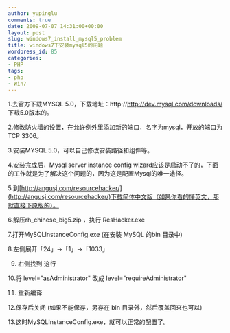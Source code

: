 ```yaml
---
author: yupinglu
comments: true
date: 2009-07-07 14:31:00+00:00
layout: post
slug: windows7_install_mysql5_problem
title: windows7下安装mysql5的问题
wordpress_id: 85
categories:
- PHP
tags:
- php
- Win7
---
```


1.去官方下载MYSQL 5.0，下载地址：http://http://dev.mysql.com/downloads/ 下载5.0版本的。

2.修改防火墙的设置，在允许例外里添加新的端口，名字为mysql，开放的端口为TCP 3306。

3.安装MYSQL 5.0，可以自己修改安装路径和组件等。

4.安装完成后，Mysql server instance config wizard应该是启动不了的，下面的工作就是为了解决这个问题的，因为这是配置Mysql的唯一途径。

5.到[http://angusj.com/resourcehacker/](http://angusj.com/resourcehacker/)下载简体中文版（如果你看的懂英文，那就直接下原版的）。

6.解压rh_chinese_big5.zip ，执行 ResHacker.exe

7.打开MySQLInstanceConfig.exe (在安裝 MySQL 的bin 目录中)

8.左侧展开「24」→「1」→「1033」

9. 右侧找到 这行

10.将 level="asAdministrator" 改成 level="requireAdministrator"

11. 重新编译

12.保存后关闭 (如果不能保存，另存在 bin 目录外，然后覆盖回來也可以)

13.这时MySQLInstanceConfig.exe，就可以正常的配置了。
